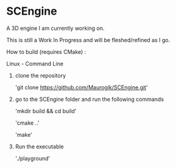 SCEngine
========

A 3D engine I am currently working on.

This is still a Work In Progress and will be fleshed/refined as I go.

How to build (requires CMake) :

Linux - Command Line

1. clone the repository

	'git clone https://github.com/Maurogik/SCEngine.git'

2. go to the SCEngine folder and run the following commands

	'mkdir build && cd build'

	'cmake ..'

	'make'

3. Run the executable

	'./playground'


